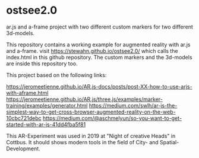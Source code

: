 # ostsee2.0
ar.js and a-frame project with two different custom markers for two different 3d-models.

This repository contains a working example for augmented reality with ar.js and a-frame. visit https://stewahn.github.io/ostsee2.0/ which calls the index.html in this github repository. The custom markers and the 3d-models are inside this repository too.

This project based on the following links:

https://jeromeetienne.github.io/AR.js-docs/posts/post-XX-how-to-use-arjs-with-aframe.html
https://jeromeetienne.github.io/AR.js/three.js/examples/marker-training/examples/generator.html
https://medium.com/swlh/ar-js-the-simplest-way-to-get-cross-browser-augmented-reality-on-the-web-10cbc721debc
https://medium.com/@aschmelyun/so-you-want-to-get-started-with-ar-js-41dd4fba5f81

This AR-Experiment was used in 2019 at "Night of creative Heads" in Cottbus. It should shows modern tools in the field of City- and Spatial- Development.  
